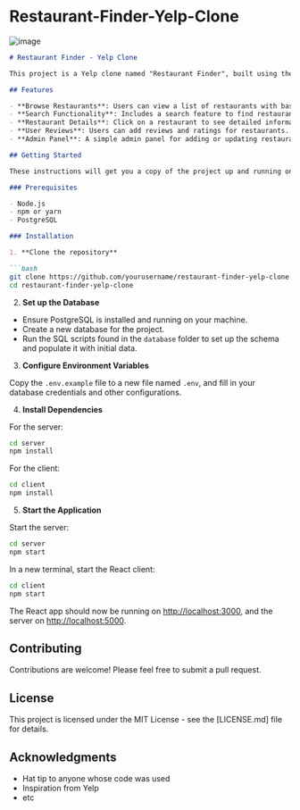 # Restaurant-Finder-Yelp-Clone

![image](https://github.com/subashrai02468/Restaurant-Finder-Yelp-Clone/assets/154571406/b89158d1-007a-4fbd-ab3c-91d125c325c3)


```markdown
# Restaurant Finder - Yelp Clone

This project is a Yelp clone named "Restaurant Finder", built using the PERN stack (PostgreSQL, Express.js, React, and Node.js). It is designed to allow users to search for restaurants, view details, add reviews, and rate them, similar to the functionality found on Yelp.

## Features

- **Browse Restaurants**: Users can view a list of restaurants with basic details.
- **Search Functionality**: Includes a search feature to find restaurants by name or location.
- **Restaurant Details**: Click on a restaurant to see detailed information, including reviews and ratings.
- **User Reviews**: Users can add reviews and ratings for restaurants.
- **Admin Panel**: A simple admin panel for adding or updating restaurant information (Stretch goal).

## Getting Started

These instructions will get you a copy of the project up and running on your local machine for development and testing purposes.

### Prerequisites

- Node.js
- npm or yarn
- PostgreSQL

### Installation

1. **Clone the repository**

```bash
git clone https://github.com/yourusername/restaurant-finder-yelp-clone.git
cd restaurant-finder-yelp-clone
```

2. **Set up the Database**

- Ensure PostgreSQL is installed and running on your machine.
- Create a new database for the project.
- Run the SQL scripts found in the `database` folder to set up the schema and populate it with initial data.

3. **Configure Environment Variables**

Copy the `.env.example` file to a new file named `.env`, and fill in your database credentials and other configurations.

4. **Install Dependencies**

For the server:

```bash
cd server
npm install
```

For the client:

```bash
cd client
npm install
```

5. **Start the Application**

Start the server:

```bash
cd server
npm start
```

In a new terminal, start the React client:

```bash
cd client
npm start
```

The React app should now be running on [http://localhost:3000](http://localhost:3000), and the server on [http://localhost:5000](http://localhost:5000).

## Contributing

Contributions are welcome! Please feel free to submit a pull request.

## License

This project is licensed under the MIT License - see the [LICENSE.md] file for details.

## Acknowledgments

- Hat tip to anyone whose code was used
- Inspiration from Yelp
- etc

```

